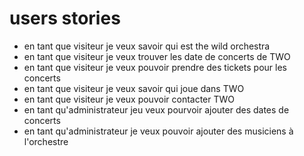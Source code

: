 # users stories
* en tant que visiteur je veux savoir qui est the wild orchestra
* en tant que visiteur je veux trouver les date de concerts de TWO
* en tant que visiteur je veux pouvoir prendre des tickets pour les concerts
* en tant que visiteur je veux savoir qui joue dans TWO
* en tant que visiteur je veux pouvoir contacter TWO
* en tant qu'administrateur jeu veux pourvoir ajouter des dates de concerts
* en tant qu'administrateur je veux pouvoir ajouter des musiciens à l'orchestre